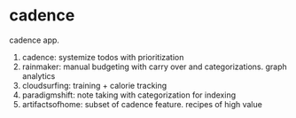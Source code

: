 # cadence

cadence app. 

1. cadence: systemize todos with prioritization 
2. rainmaker: manual budgeting with carry over and categorizations. graph analytics
3. cloudsurfing: training + calorie tracking
4. paradigmshift: note taking with categorization for indexing
5. artifactsofhome: subset of cadence feature. recipes of high value
